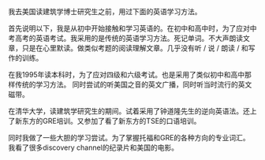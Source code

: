 我去美国读建筑学博士研究生之前，用过下面的英语学习方法。

首先说明以下，我是从初中开始接触和学习英语的。在初中和高中时，为了应对中考高考的英语考试。我采用的是传统的英语学习方法。死记单词。不大声朗读文章，只是在心里默读。做类似考题的阅读理解文章。几乎没有听 / 说 / 朗读 / 和写作的训练。

在我1995年读本科时，为了应对四级和六级考试。也是采用了类似初中和高中那样传统的学习方法。
同时尝试的听美国之音的英文广播，同时听当时流行的英文磁带。

在清华大学，读建筑学研究生的期间。试着采用了钟道隆先生的逆向英语法。还上了新东方的GRE培训。又参加了看了新东方的TSE的口语培训。

同时我做了一些大胆的学习尝试。为了掌握托福和GRE的各种方向的专业词汇。 我看了很多discovery channel的纪录片和美国的电影。
